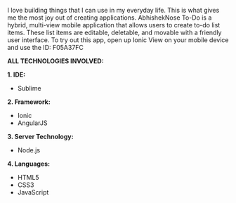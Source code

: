 I love building things that I can use in my everyday life. This is what gives me the most joy out of creating applications. AbhishekNose To-Do is a hybrid, multi-view mobile application that allows users to create to-do list items. These list items are editable, deletable, and movable with a friendly user interface. To try out this app, open up Ionic View on your mobile device and use the ID: F05A37FC

**ALL TECHNOLOGIES INVOLVED:**

**1. IDE:** 
  + Sublime
 
**2. Framework:** 
  + Ionic
  + AngularJS

**3. Server Technology:** 
  + Node.js

**4. Languages:**
  + HTML5
  + CSS3
  + JavaScript

